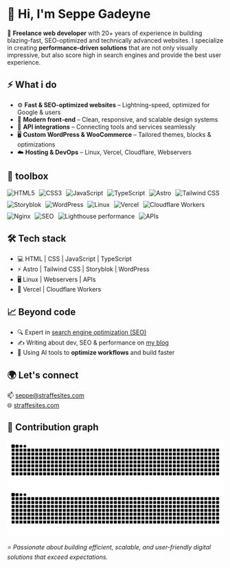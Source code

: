 # 👋 Hi, I'm Seppe Gadeyne

🚀 **Freelance web developer** with 20+ years of experience in building blazing-fast, SEO-optimized and technically advanced websites. I specialize in creating **performance-driven solutions** that are not only visually impressive, but also score high in search engines and provide the best user experience.

## ⚡️ What i do

- ⚙️ **Fast & SEO-optimized websites** – Lightning-speed, optimized for Google & users
- 🎨 **Modern front-end** – Clean, responsive, and scalable design systems
- 🔗 **API integrations** – Connecting tools and services seamlessly
- 🖥️ **Custom WordPress & WooCommerce** – Tailored themes, blocks & optimizations
- ☁️ **Hosting & DevOps** – Linux, Vercel, Cloudflare, Webservers

## 🧰 toolbox

<div style="display: flex; flex-wrap: wrap; gap: 10px; align-items: center;">
  <img src="https://img.shields.io/badge/HTML5-E34F26?logo=html5&logoColor=white" alt="HTML5" />
  <img src="https://img.shields.io/badge/CSS3-1572B6?logo=css3&logoColor=white" alt="CSS3" />
  <img src="https://img.shields.io/badge/JavaScript-F7DF1E?logo=javascript&logoColor=black" alt="JavaScript" />
  <img src="https://img.shields.io/badge/TypeScript-3178C6?logo=typescript&logoColor=white" alt="TypeScript" />
  <img src="https://img.shields.io/badge/Astro-000?logo=astro&logoColor=white" alt="Astro" />
  <img src="https://img.shields.io/badge/Tailwind_CSS-06B6D4?logo=tailwindcss&logoColor=white" alt="Tailwind CSS" />
  <img src="https://img.shields.io/badge/Storyblok-09B3AF?logo=storyblok&logoColor=white" alt="Storyblok" />
  <img src="https://img.shields.io/badge/WordPress-21759B?logo=wordpress&logoColor=white" alt="WordPress" />
  <img src="https://img.shields.io/badge/Linux-FCC624?logo=linux&logoColor=black" alt="Linux" />
  <img src="https://img.shields.io/badge/Vercel-000000?logo=vercel&logoColor=white" alt="Vercel" />
  <img src="https://img.shields.io/badge/Cloudflare_Workers-F38020?logo=cloudflare&logoColor=white" alt="Cloudflare Workers" />
  <img src="https://img.shields.io/badge/Nginx-009639?logo=nginx&logoColor=white" alt="Nginx" />
  <img src="https://img.shields.io/badge/SEO-4285F4?logo=google&logoColor=white" alt="SEO" />
  <img src="https://img.shields.io/badge/Lighthouse_Perf-4CAF50?logo=lighthouse&logoColor=white" alt="Lighthouse performance" />
  <img src="https://img.shields.io/badge/APIs-2D333B?logo=swagger&logoColor=white" alt="APIs" />
</div>

## 🛠️ Tech stack

- 💻 HTML | CSS | JavaScript | TypeScript
- ⚡ Astro | Tailwind CSS | Storyblok | WordPress
- 🖥️ Linux | Webservers | APIs
- 🚀 Vercel | Cloudflare Workers

## 📈 Beyond code

- 🔍 Expert in [search engine optimization (SEO)](https://straffesites.com/en/seo)
- ✍️ Writing about dev, SEO & performance on [my blog](https://straffesites.com/en/blog)
- 🤖 Using AI tools to **optimize workflows** and build faster

## 🌍 Let's connect

📫 [seppe@straffesites.com](mailto:seppe@straffesites.com)  
🌐 [straffesites.com](https://straffesites.com/en)

## 🐍 Contribution graph

<img src="https://raw.githubusercontent.com/seppegadeyne/seppegadeyne/output/github-contribution-grid-snake.svg#gh-light-mode-only" alt="Snake animation light" />
<img src="https://raw.githubusercontent.com/seppegadeyne/seppegadeyne/output/github-contribution-grid-snake-dark.svg#gh-dark-mode-only" alt="Snake animation dark" />

⭐️ _Passionate about building efficient, scalable, and user-friendly digital solutions that exceed expectations._
